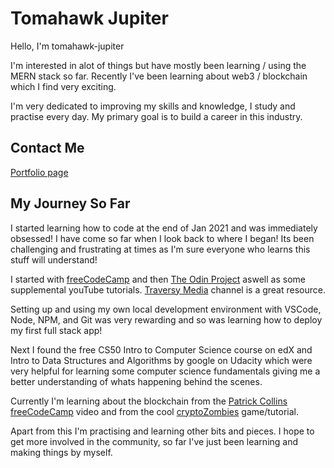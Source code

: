 # Tomahawk Jupiter

Hello, I'm tomahawk-jupiter

I'm interested in alot of things but have mostly been learning / using the MERN stack so far. Recently I've been learning about web3 / blockchain which I find very exciting.

I'm very dedicated to improving my skills and knowledge, I study and practise every day. My primary goal is to build a career in this industry.

## Contact Me

[Portfolio page](https://tomahawk-jupiter.github.io/portfolio/)

## My Journey So Far

I started learning how to code at the end of Jan 2021 and was immediately obsessed! I have come so far when I look back to where I began! Its been challenging and frustrating at times as I'm sure everyone who learns this stuff will understand!

I started with [freeCodeCamp](https://www.freecodecamp.org/) and then [The Odin Project](https://www.theodinproject.com/) aswell as some supplemental youTube tutorials. [Traversy Media](https://www.youtube.com/c/TraversyMedia) channel is a great resource.

Setting up and using my own local development environment with VSCode, Node, NPM, and Git was very rewarding and so was learning how to deploy my first full stack app!

Next I found the free CS50 Intro to Computer Science course on edX and Intro to Data Structures and Algorithms by google on Udacity which were very helpful for learning some computer science fundamentals giving me a better understanding of whats happening behind the scenes. 

Currently I'm learning about the blockchain from the [Patrick Collins freeCodeCamp](https://www.youtube.com/watch?v=gyMwXuJrbJQ) video and from the cool [cryptoZombies](https://cryptozombies.io/) game/tutorial.

Apart from this I'm practising and learning other bits and pieces. I hope to get more involved in the community, so far I've just been learning and making things by myself.

<!---
tomahawk-jupiter/tomahawk-jupiter is a ✨ special ✨ repository because its `README.md` (this file) appears on your GitHub profile.
You can click the Preview link to take a look at your changes.
--->
